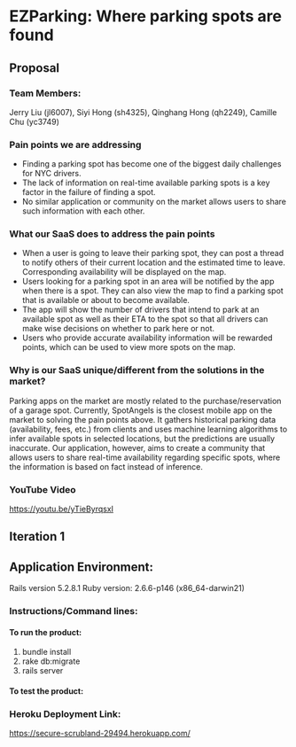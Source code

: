 # EZParking: Where parking spots are found

## Proposal
### Team Members:
Jerry Liu (jl6007), Siyi Hong (sh4325), Qinghang Hong (qh2249), Camille Chu (yc3749)

### Pain points we are addressing
- Finding a parking spot has become one of the biggest daily challenges for NYC drivers. 
- The lack of information on real-time available parking spots is a key factor in the failure of finding a spot.
- No similar application or community on the market allows users to share such information with each other. 

### What our SaaS does to address the pain points
- When a user is going to leave their parking spot, they can post a thread to notify others of their current location and the estimated time to leave. Corresponding availability will be displayed on the map.
- Users looking for a parking spot in an area will be notified by the app when there is a spot. They can also view the map to find a parking spot that is available or about to become available.
- The app will show the number of drivers that intend to park at an available spot as well as their ETA to the spot so that all drivers can make wise decisions on whether to park here or not.
- Users who provide accurate availability information will be rewarded points, which can be used to view more spots on the map.

### Why is our SaaS unique/different from the solutions in the market?
Parking apps on the market are mostly related to the purchase/reservation of a garage spot. Currently, SpotAngels is the closest mobile app on the market to solving the pain points above. It gathers historical parking data (availability, fees, etc.) from clients and uses machine learning algorithms to infer available spots in selected locations, but the predictions are usually inaccurate. Our application, however, aims to create a community that allows users to share real-time availability regarding specific spots, where the information is based on fact instead of inference.

### YouTube Video
https://youtu.be/yTieByrqsxI

## Iteration 1
## Application Environment:
Rails version             5.2.8.1
Ruby version:             2.6.6-p146 (x86_64-darwin21)
### Instructions/Command lines:
#### To run the product:
1. bundle install
2. rake db:migrate
3. rails server
#### To test the product:
### Heroku Deployment Link:
https://secure-scrubland-29494.herokuapp.com/
